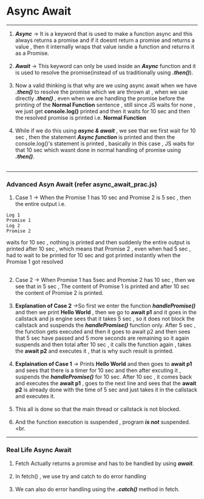 # Async Await

---
1. ***Async*** -> It is a keyword that is used to make a function async and this always returns a promise and if it doesnt return a promise and returns a value , then it internally wraps that value isndie a function and returns it as a Promise.<br><br>
2. ***Await*** -> This keyword can only be used inside an ***Async*** function and it is used to resolve the promise(instead of us traditionally using ***.then()***). <br><br>
3. Now a valid thinking is that why are we using async await when we have ***.then()*** to resolve the promise which we are thrown at , when we use directly ***.then()*** , even when we are handling the promise before the printing of the **Normal Function** sentence , still since JS waits for none , we just get **console.log()** printed and then it waits for 10 sec and then the resolved promise is printed i.e. **Normal Function** <br><br>
4. While if we do this using ***async & await*** , we see that we first wait for 10 sec , then the statement ***Async function*** is printed and then the console.log()'s statement is printed , basically in this case , JS waits for that 10 sec which wasnt done in normal handling of promise using ***.then()***. <br><br>

---

### Advanced Asyn Await (refer async_await_prac.js)

1. Case 1 -> When the Promise 1 has 10 sec and Promise 2 is 5 sec , then the entire output i.e.
```
Log 1
Promise 1
Log 2
Promise 2
```
waits for 10 sec , nothing is printed and then suddenly the entire output is printed after 10 sec , which means that Promise 2 , even when had 5 sec , had to wait to be printed for 10 sec and got printed instantly when the Promise 1 got resolved<br><br>

2. Case 2 -> When Promise 1 has 5sec and Promise 2 has 10 sec , then we see that in 5 sec , The content of Promise 1 is printed and after 10 sec the content of Promise 2 is printed.<br><br>
3. **Explanation of Case 2** ->So first we enter the function ***handlePromise()*** and then we print **Hello World** , then we go to **await p1** and it goes in the callstack and js engine sees that it takes 5 sec , so it does not block the callstack and suspends the ***handlePromise()*** function only. After 5 sec , the function gets executed and then it goes to await p2 and then sees that 5 sec have passed and 5 more seconds are remaining so it again suspends and then total after 10 sec , it calls the function again , takes the **await p2** and executes it , that is why such result is printed. <br><br>
4. **Explaination of Case 1** -> Prints **Hello World** and then goes to **await p1** and sees that there is a timer for 10 sec and then after excuting it , suspends the ***handlePromise()*** for 10 sec. After 10 sec , it comes back and executes the **await p1** , goes to the next line and sees that the **await p2** is already done with the time of 5 sec and just takes it in the callstack and executes it.<br><br>
5. This all is done so that the main thread or callstack is not blocked.<br><br>
6. And the function execution is suspended , program ***is not*** suspended.<br.<br>

---

### Real Life Async Await

1. Fetch Actually returns a promise and has to be handled by using ***await***. <br><br>
2. In fetch() , we use try and catch to do error handling<br><br>
3. We can also do error handling using the ***.catch()*** method in fetch. <br><br>